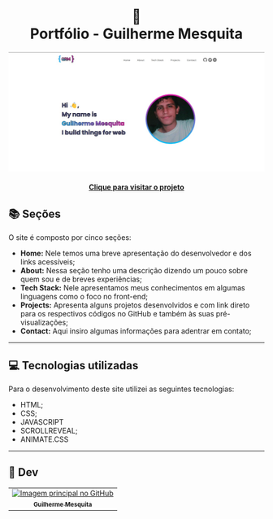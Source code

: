 <h1 align="center">
  🧱<br>Portfólio - Guilherme Mesquita
</h1>

![Resultado final do projeto](assets/preview.jpeg)

<h4 align="center"><a href="#">Clique para visitar o projeto</a></h4>

## 📚 Seções

O site é composto por cinco seções:

- **Home:** Nele temos uma breve apresentação do desenvolvedor e dos links acessíveis;
- **About:** Nessa seção tenho uma descrição dizendo um pouco sobre quem sou e de breves experiências;
- **Tech Stack:** Nele apresentamos meus conhecimentos em algumas linguagens como o foco no front-end;
- **Projects:** Apresenta alguns projetos desenvolvidos e com link direto para os respectivos códigos no GitHub e também às suas pré-visualizações;
- **Contact:** Aqui insiro algumas informações para adentrar em contato;

---

## 💻 Tecnologias utilizadas

Para o desenvolvimento deste site utilizei as seguintes tecnologias:

- HTML;
- CSS;
- JAVASCRIPT
- SCROLLREVEAL;
- ANIMATE.CSS

---

<h2>🙂 Dev</h2>

<table>
  <tr>
    <td align="center">
      <a href="https://github.com/guilhermesquita">
        <img src="https://avatars.githubusercontent.com/u/52768525" width="100px;" alt="Imagem principal no GitHub"/><br>
        <sub>
          <b>Guilherme Mesquita</b>
        </sub>
      </a>
    </td>
  </tr>
</table>